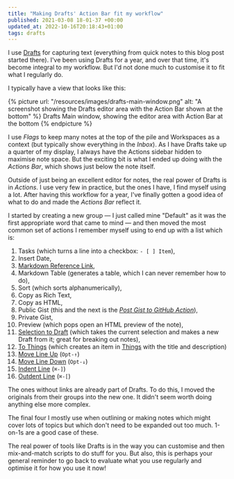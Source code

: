 ```yaml
---
title: "Making Drafts' Action Bar fit my workflow"
published: 2021-03-08 18-01-37 +00:00
updated_at: 2022-10-16T20:18:43+01:00
tags: drafts
---
```


I use [Drafts][6] for capturing text (everything from quick notes to this blog
post started there). I've been using Drafts for a year, and over that time,
it's become integral to my workflow. But I'd not done much to customise it to
fit what I regularly do.

I typically have a view that looks like this:

{% picture url: "/resources/images/drafts-main-window.png"
           alt: "A screenshot showing the Drafts editor area with the Action
                 Bar shown at the bottom" %}
  Drafts Main window, showing the editor area with Action Bar at the bottom
{% endpicture %}

I use _Flags_ to keep many notes at the top of the pile and Workspaces as a
context (but typically show everything in the _Inbox_). As I have Drafts take
up a quarter of my display, I always have the Actions sidebar hidden to
maximise note space. But the exciting bit is what I ended up doing with the
_Actions Bar_, which shows just below the note itself.

Outside of just being an excellent editor for notes, the real power of Drafts
is in _Actions_. I use very few in practice, but the ones I have, I find myself
using a lot. After having this workflow for a year, I've finally gotten a good
idea of what to do and made the _Actions Bar_ reflect it.

I started by creating a new group — I just called mine "Default" as it was the
first appropriate word that came to mind — and then moved the most common set
of actions I remember myself using to end up with a list which is:

1. Tasks (which turns a line into a checkbox: `- [ ] Item`),
2. Insert Date,
3. [Markdown Reference Link][2],
4. Markdown Table (generates a table, which I can never remember how to do),
5. Sort (which sorts alphanumerically),
6. Copy as Rich Text,
7. Copy as HTML,
8. Public Gist (this and the next is the _[Post Gist to GitHub Action][1]_),
9. Private Gist,
10. Preview (which pops open an HTML preview of the note),
11. [Selection to Draft][3] (which takes the current selection and makes a new
    Draft from it; great for breaking out notes),
12. [To Things][4] (which creates an item in [Things][5] with the title and
    description)
13. [Move Line Up][7] (`Opt-↑`)
14. [Move Line Down][8] (`Opt-↓`)
15. [Indent Line][9] (`⌘-]`)
16. [Outdent Line][10] (`⌘-[`)

The ones without links are already part of Drafts. To do this, I moved the
originals from their groups into the new one. It didn't seem worth doing
anything else more complex.

The final four I mostly use when outlining or making notes which might cover
lots of topics but which don't need to be expanded out too much. 1-on-1s are a
good case of these.

The real power of tools like Drafts is in the way you can customise and then
mix-and-match scripts to do stuff for you. But also, this is perhaps your
general reminder to go back to evaluate what you use regularly and optimise it
for how you use it now!

[1]: https://actions.getdrafts.com/a/18O
[2]: https://actions.getdrafts.com/a/1L4
[3]: https://actions.getdrafts.com/a/1ah
[4]: https://actions.getdrafts.com/a/1CO
[5]: https://culturedcode.com/things/
[6]: https://getdrafts.com
[7]: https://directory.getdrafts.com/a/2B3
[8]: https://directory.getdrafts.com/a/2B4
[9]: https://directory.getdrafts.com/a/1Bw
[10]: https://directory.getdrafts.com/a/1By
